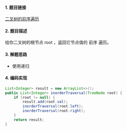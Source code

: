 

#### 1. 题目链接
[二叉树的前序遍历](https://leetcode-cn.com/problems/binary-tree-preorder-traversal/)

#### 2. 题目描述
给你二叉树的根节点 root ，返回它节点值的 前序 遍历。



#### 3. 解题思路
* 使用递归


#### 4. 编码实现
``` java
List<Integer> result = new ArrayList<>();
public List<Integer> inorderTraversal(TreeNode root) {
    if (root != null) {
        result.add(root.val);
        inorderTraversal(root.left);
        inorderTraversal(root.right);
    }
    return result;
}
```
